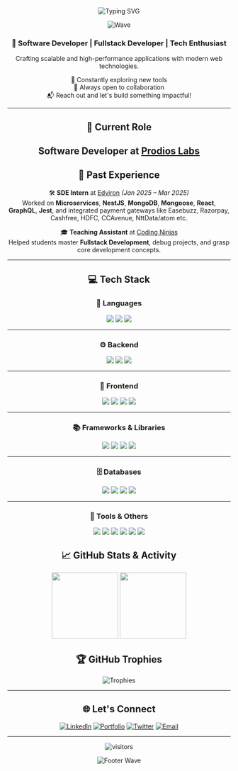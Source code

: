 <div align="center">

  <img src="https://readme-typing-svg.herokuapp.com?font=Fira+Code&size=24&duration=3000&pause=1000&color=00F7FF&center=true&width=800&lines=Hi+there!+I'm+Souvik+Hazra+👋;Software+Developer+🚀;Building+Scalable+and+Robust+Apps+💻;Always+Learning+and+Improving+💡](https://readme-typing-svg.demolab.com/?font=Fira+Code&size=24&duration=3000&pause=1000&color=00F7FF&center=true&width=800&lines=Hi+there!+I%27m+Souvik+Hazra+%F0%9F%91%8B;Software+Developer+%F0%9F%9A%80;Building+Scalable+and+Robust+Apps+%F0%9F%92%BB;Always+Learning+and+Improving+%F0%9F%92%A1" alt="Typing SVG" />



![Wave](https://capsule-render.vercel.app/api?type=waving&color=gradient&height=100&section=header&text=&fontSize=30)

### 🚀 Software Developer | Fullstack Developer | Tech Enthusiast  
Crafting scalable and high-performance applications with modern web technologies.

🌱 Constantly exploring new tools  
💬 Always open to collaboration  
📬 Reach out and let's build something impactful!

---

## 🏢 Current Role

**Software Developer** at [Prodios Labs](https://prodioslabs.com/)  
---

## 💼 Past Experience

🛠 **SDE Intern** at [Edviron](https://www.edviron.com/) *(Jan 2025 – Mar 2025)*  
Worked on **Microservices**, **NestJS**, **MongoDB**, **Mongoose**, **React**, **GraphQL**, **Jest**, and integrated payment gateways like Easebuzz, Razorpay, Cashfree, HDFC, CCAvenue, NttData/atom etc.

🎓 **Teaching Assistant** at [Coding Ninjas](https://www.codingninjas.com/)  
Helped students master **Fullstack Development**, debug projects, and grasp core development concepts.

---

## 💻 Tech Stack

<p align="center">

### 📝 Languages  
<img src="https://img.shields.io/badge/JavaScript-F7DF1E?style=for-the-badge&logo=javascript&logoColor=black" />
<img src="https://img.shields.io/badge/TypeScript-3178C6?style=for-the-badge&logo=typescript&logoColor=white" />
<img src="https://img.shields.io/badge/Golang-00ADD8?style=for-the-badge&logo=go&logoColor=white" />

---

### ⚙️ Backend  
<img src="https://img.shields.io/badge/Node.js-339933?style=for-the-badge&logo=node.js&logoColor=white" />
<img src="https://img.shields.io/badge/Express.js-000000?style=for-the-badge&logo=express&logoColor=white" />
<img src="https://img.shields.io/badge/NestJS-E0234E?style=for-the-badge&logo=nestjs&logoColor=white" />

---

### 🎨 Frontend  
<img src="https://img.shields.io/badge/HTML5-E34F26?style=for-the-badge&logo=html5&logoColor=white" />
<img src="https://img.shields.io/badge/CSS3-1572B6?style=for-the-badge&logo=css3&logoColor=white" />
<img src="https://img.shields.io/badge/Tailwind-38B2AC?style=for-the-badge&logo=tailwind-css&logoColor=white" />
<img src="https://img.shields.io/badge/Bootstrap-563D7C?style=for-the-badge&logo=bootstrap&logoColor=white" />

---

### 📚 Frameworks & Libraries  
<img src="https://img.shields.io/badge/React-61DAFB?style=for-the-badge&logo=react&logoColor=black" />
<img src="https://img.shields.io/badge/Next.js-000000?style=for-the-badge&logo=nextdotjs&logoColor=white" />
<img src="https://img.shields.io/badge/Redux-764ABC?style=for-the-badge&logo=redux&logoColor=white" />
<img src="https://img.shields.io/badge/GraphQL-E10098?style=for-the-badge&logo=graphql&logoColor=white" />

---

### 🗄 Databases  
<img src="https://img.shields.io/badge/MongoDB-47A248?style=for-the-badge&logo=mongodb&logoColor=white" />
<img src="https://img.shields.io/badge/Mongoose-800000?style=for-the-badge&logo=mongoose&logoColor=white" />
<img src="https://img.shields.io/badge/PostgreSQL-336791?style=for-the-badge&logo=postgresql&logoColor=white" />
<img src="https://img.shields.io/badge/Prisma-2D3748?style=for-the-badge&logo=prisma&logoColor=white" />

---

### 🔧 Tools & Others  
<img src="https://img.shields.io/badge/WebRTC-008000?style=for-the-badge&logo=webrtc&logoColor=white" />
<img src="https://img.shields.io/badge/Socket.io-010101?style=for-the-badge&logo=socketdotio&logoColor=white" />
<img src="https://img.shields.io/badge/Jest-C21325?style=for-the-badge&logo=jest&logoColor=white" />
<img src="https://img.shields.io/badge/Webhooks-FF9900?style=for-the-badge" />
<img src="https://img.shields.io/badge/Microservices-FF5733?style=for-the-badge" />
<img src="https://img.shields.io/badge/Payments-00A650?style=for-the-badge&logo=razorpay&logoColor=white" />

</p>


## 📈 GitHub Stats & Activity

<p align="center">
<img src="https://github-readme-stats.vercel.app/api/top-langs/?username=Mr-R-e-X&layout=compact&theme=tokyonight&hide_border=true" height="150"/>
<img src="https://github-readme-streak-stats.herokuapp.com/?user=Mr-R-e-X&theme=tokyonight&hide_border=true" height="150"/>
</p>

## 🏆 GitHub Trophies

<p align="center">
<img src="https://github-profile-trophy.vercel.app/?username=Mr-R-e-X&theme=tokyonight&margin-w=10&margin-h=10&row=1&column=6" alt="Trophies" />
</p>

---

## 🌐 Let's Connect

[![LinkedIn](https://img.shields.io/badge/LinkedIn-blue?style=for-the-badge&logo=linkedin&logoColor=white)](https://www.linkedin.com/in/souvik-hazra-202321252/)
[![Portfolio](https://img.shields.io/badge/Portfolio-black?style=for-the-badge&logo=google-chrome&logoColor=white)](https://exploresouvik.in)
[![Twitter](https://img.shields.io/badge/Twitter-1DA1F2?style=for-the-badge&logo=twitter&logoColor=white)](https://x.com/souvik__hazra)
[![Email](https://img.shields.io/badge/Gmail-red?style=for-the-badge&logo=gmail&logoColor=white)](mailto:souvikhazra151@gmail.com)

---
![visitors](https://visitor-badge.laobi.icu/badge?page_id=Mr-R-e-X)

![Footer Wave](https://capsule-render.vercel.app/api?type=waving&color=gradient&height=100&section=footer)

</div>
